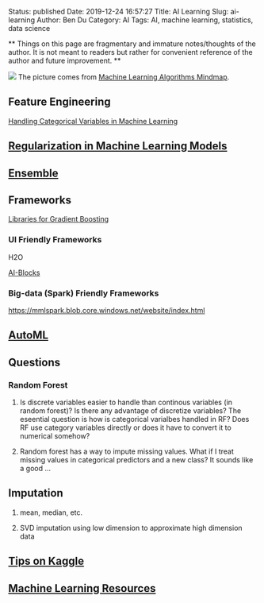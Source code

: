 Status: published
Date: 2019-12-24 16:57:27
Title: AI Learning
Slug: ai-learning
Author: Ben Du
Category: AI
Tags: AI, machine learning, statistics, data science

**
Things on this page are fragmentary and immature notes/thoughts of the author.
It is not meant to readers but rather for convenient reference of the author and future improvement.
**

![](https://jixta.files.wordpress.com/2015/11/machinelearningalgorithms.png)
The picture comes from [Machine Learning Algorithms Mindmap](https://jixta.wordpress.com/2015/07/17/machine-learning-algorithms-mindmap/).


## Feature Engineering

[Handling Categorical Variables in Machine Learning](http://www.legendu.net/misc/blog/handling-categorical-variables-in-machine-learning/)

## [Regularization in Machine Learning Models](http://www.legendu.net/misc/blog/regularization-in-machine-learning-models/)

## [Ensemble](http://www.legendu.net/misc/blog/ai-ensemble/)

## Frameworks

[Libraries for Gradient Boosting](http://www.legendu.net/misc/blog/libraries-for-gradient-boosting/)

### UI Friendly Frameworks

H2O

[AI-Blocks](https://mrnothing.github.io/AI-Blocks/index.html)

### Big-data (Spark) Friendly Frameworks

https://mmlspark.blob.core.windows.net/website/index.html

## [AutoML](http://www.legendu.net/misc/blog/automl-tips/)


## Questions

### Random Forest

1. Is discrete variables easier to handle than continous variables (in random forest)?
    Is there any advantage of discretize variables?
    The eseential question is how is categorical varialbes handled in RF?
    Does RF use category variables directly or does it have to convert it to numerical somehow?

2. Random forest has a way to impute missing values.
    What if I treat missing values in categorical predictors and a new class?
    It sounds like a good ...

## Imputation

1. mean, median, etc.

1. SVD imputation using low dimension to approximate high dimension data

## [Tips on Kaggle](http://www.legendu.net/misc/blog/tips-on-kaggle/)

## [Machine Learning Resources](http://www.legendu.net/misc/blog/machine-learning-resources/)
